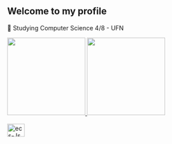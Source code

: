 ## Welcome to my profile

🔭 Studying Computer Science 4/8 - UFN

<div align="center" style="display:flex">
  <a href="https://github.com/MiguelToller">
  <img height="180em" src="https://github-readme-stats.vercel.app/api?username=MiguelToller&theme=dark&show_icons=true&hide_border=true&count_private=true"/>
  <img height="180em" src="https://github-readme-stats.vercel.app/api/top-langs/?username=MiguelToller&theme=dark&show_icons=true&hide_border=true&layout=compact"/>
</div>
<div style="display: inline_block"><br>
  <img align="center" alt="ecs-Js" height="30" width="40" src="https://cdn.jsdelivr.net/gh/devicons/devicon@latest/icons/java/java-original.svg" />
<div>

